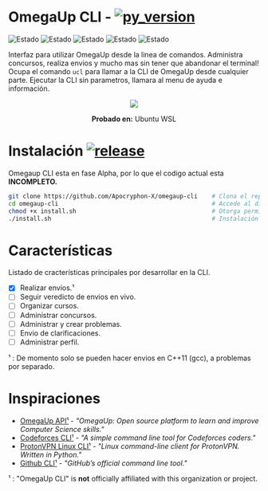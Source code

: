 # OmegaUp CLI - [![py_version](https://img.shields.io/badge/Python-%E2%89%A5%203.7-blue.svg?style=flat-square&logo=python&logoColor=ffffff)](https://www.python.org/downloads/) 

<!-- ![Commits per month](https://img.shields.io/github/commit-activity/y/Apocryphon-X/omegaup-cli?label=Commit%20Activity&logo=GitHub&style=flat-square)
-->

![Estado](https://img.shields.io/badge/Envios-en%20proceso-yellow.svg?style=flat-square)
![Estado](https://img.shields.io/badge/Perfil-pendiente-red.svg?style=flat-square)
![Estado](https://img.shields.io/badge/Cursos-pendiente-red.svg?style=flat-square)
![Estado](https://img.shields.io/badge/Concursos-pendiente-red.svg?style=flat-square)
![Estado](https://img.shields.io/badge/Problemas-pendiente-red.svg?style=flat-square)

Interfaz para utilizar OmegaUp desde la linea de comandos. Administra concursos, realiza envios y mucho mas sin tener que abandonar el terminal! Ocupa el comando `ucl` para llamar a la CLI de OmegaUp desde cualquier parte. Ejecutar la CLI sin parametros, llamara al menu de ayuda e información.

<p align="center"> 
  <img src="https://user-images.githubusercontent.com/40130428/111420019-13d4a080-86b0-11eb-8e68-251ee13f1ff5.gif">
</p>

<p align="center"> <b> Probado en:</b> Ubuntu WSL </p>

# Instalación [![release](https://img.shields.io/github/v/release/Apocryphon-X/omegaup-cli?include_prereleases&label=Release&logo=github&style=flat-square)](https://github.com/Apocryphon-X/omegaup-cli/releases/tag/v0.0.5a)

Omegaup CLI esta en fase Alpha, por lo que el codigo actual esta **INCOMPLETO.**
```bash
git clone https://github.com/Apocryphon-X/omegaup-cli    # Clona el repositorio
cd omegaup-cli                                           # Accede al directorio
chmod +x install.sh                                      # Otorga permisos de ejecución
./install.sh                                             # Instalación de la OmegaUp CLI
```

# Características

Listado de cracterísticas principales por desarrollar en la CLI.

- [x] Realizar envios.¹
- [ ] Seguir veredicto de envios en vivo.
- [ ] Organizar cursos. 
- [ ] Administrar concursos. 
- [ ] Administrar y crear problemas.
- [ ] Envio de clarificaciones. 
- [ ] Administrar perfil. 

¹ : De momento solo se pueden hacer envios en C++11 (gcc), a problemas por separado.

# Inspiraciones

- [OmegaUp API¹][1] - *"OmegaUp: Open source platform to learn and improve Computer Science skills."*
- [Codeforces CLI¹][2] - *"A simple command line tool for Codeforces coders."*
- [ProtonVPN Linux CLI¹][3] - *"Linux command-line client for ProtonVPN. Written in Python."*
- [Github CLI¹][4] - *"GitHub’s official command line tool."*

¹ : "OmegaUp CLI" is **not** officially affiliated with this organization or project.

[1]: https://github.com/omegaup/omegaup/blob/master/frontend/server/src/Controllers/README.md
[2]: https://github.com/ahmed-dinar/codeforces-cli
[3]: https://github.com/ProtonVPN/linux-cli
[4]: https://github.com/cli/cli
